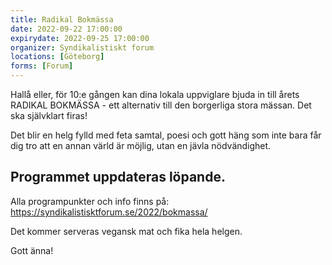 ```yaml
---
title: Radikal Bokmässa
date: 2022-09-22 17:00:00
expirydate: 2022-09-25 17:00:00
organizer: Syndikalistiskt forum
locations: [Göteborg]
forms: [Forum]
---
```

Hallå eller, för 10:e gången kan dina lokala uppviglare bjuda in till årets RADIKAL BOKMÄSSA - ett alternativ till den borgerliga stora mässan. Det ska självklart firas!

Det blir en helg fylld med feta samtal, poesi och gott häng som inte bara får dig tro att en annan värld är möjlig, utan en jävla nödvändighet.

## Programmet uppdateras löpande.

Alla programpunkter och info finns på: https://syndikalistisktforum.se/2022/bokmassa/

Det kommer serveras vegansk mat och fika hela helgen.

Gott änna!
